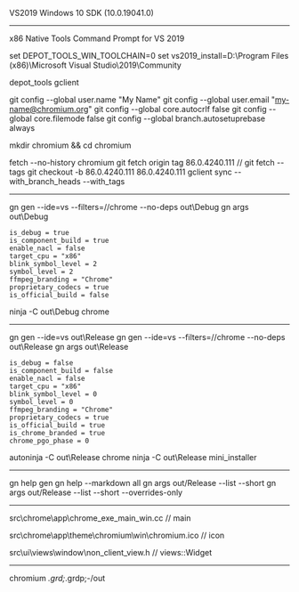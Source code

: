 VS2019
Windows 10 SDK (10.0.19041.0)

---

x86 Native Tools Command Prompt for VS 2019

set DEPOT_TOOLS_WIN_TOOLCHAIN=0
set vs2019_install=D:\Program Files (x86)\Microsoft Visual Studio\2019\Community

depot_tools
gclient

git config --global user.name "My Name"
git config --global user.email "my-name@chromium.org"
git config --global core.autocrlf false
git config --global core.filemode false
git config --global branch.autosetuprebase always

mkdir chromium && cd chromium

fetch --no-history chromium
git fetch origin tag 86.0.4240.111 // git fetch --tags
git checkout -b 86.0.4240.111 86.0.4240.111
gclient sync --with_branch_heads --with_tags

---

gn gen --ide=vs --filters=//chrome --no-deps out\Debug
gn args out\Debug
```
is_debug = true
is_component_build = true
enable_nacl = false
target_cpu = "x86"
blink_symbol_level = 2
symbol_level = 2
ffmpeg_branding = "Chrome"
proprietary_codecs = true
is_official_build = false
```
ninja -C out\Debug chrome

---

gn gen --ide=vs out\Release
gn gen --ide=vs --filters=//chrome --no-deps out\Release
gn args out\Release
```
is_debug = false
is_component_build = false
enable_nacl = false
target_cpu = "x86"
blink_symbol_level = 0
symbol_level = 0
ffmpeg_branding = "Chrome"
proprietary_codecs = true
is_official_build = true
is_chrome_branded = true
chrome_pgo_phase = 0
```
autoninja -C out\Release chrome
ninja -C out\Release mini_installer

---

gn help gen
gn help --markdown all
gn args out/Release --list --short
gn args out/Release --list --short --overrides-only

---

src\chrome\app\chrome_exe_main_win.cc // main

src\chrome\app\theme\chromium\win\chromium.ico // icon

src\ui\views\window\non_client_view.h // views::Widget 

---

chromium
*.grd;*.grdp;-/out
